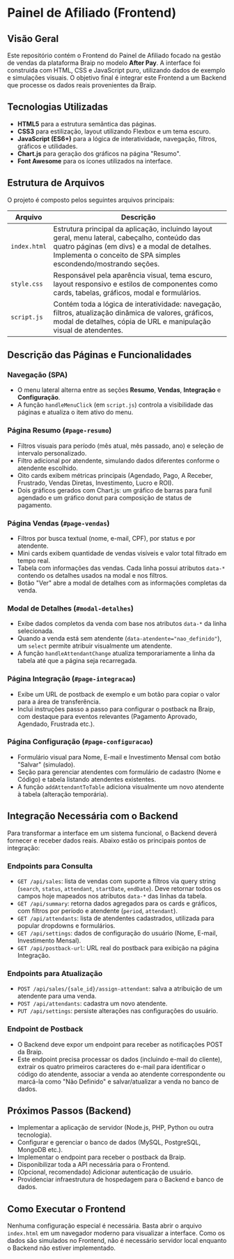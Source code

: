 # Painel de Afiliado (Frontend)

## Visão Geral
Este repositório contém o Frontend do Painel de Afiliado focado na gestão de vendas da plataforma Braip no modelo **After Pay**. A interface foi construída com HTML, CSS e JavaScript puro, utilizando dados de exemplo e simulações visuais. O objetivo final é integrar este Frontend a um Backend que processe os dados reais provenientes da Braip.

## Tecnologias Utilizadas
- **HTML5** para a estrutura semântica das páginas.
- **CSS3** para estilização, layout utilizando Flexbox e um tema escuro.
- **JavaScript (ES6+)** para a lógica de interatividade, navegação, filtros, gráficos e utilidades.
- **Chart.js** para geração dos gráficos na página "Resumo".
- **Font Awesome** para os ícones utilizados na interface.

## Estrutura de Arquivos
O projeto é composto pelos seguintes arquivos principais:

| Arquivo      | Descrição |
|--------------|-----------|
| `index.html` | Estrutura principal da aplicação, incluindo layout geral, menu lateral, cabeçalho, conteúdo das quatro páginas (em divs) e a modal de detalhes. Implementa o conceito de SPA simples escondendo/mostrando seções. |
| `style.css`  | Responsável pela aparência visual, tema escuro, layout responsivo e estilos de componentes como cards, tabelas, gráficos, modal e formulários. |
| `script.js`  | Contém toda a lógica de interatividade: navegação, filtros, atualização dinâmica de valores, gráficos, modal de detalhes, cópia de URL e manipulação visual de atendentes. |

## Descrição das Páginas e Funcionalidades
### Navegação (SPA)
- O menu lateral alterna entre as seções **Resumo**, **Vendas**, **Integração** e **Configuração**.
- A função `handleMenuClick` (em `script.js`) controla a visibilidade das páginas e atualiza o item ativo do menu.

### Página Resumo (`#page-resumo`)
- Filtros visuais para período (mês atual, mês passado, ano) e seleção de intervalo personalizado.
- Filtro adicional por atendente, simulando dados diferentes conforme o atendente escolhido.
- Oito cards exibem métricas principais (Agendado, Pago, A Receber, Frustrado, Vendas Diretas, Investimento, Lucro e ROI).
- Dois gráficos gerados com Chart.js: um gráfico de barras para funil agendado e um gráfico donut para composição de status de pagamento.

### Página Vendas (`#page-vendas`)
- Filtros por busca textual (nome, e-mail, CPF), por status e por atendente.
- Mini cards exibem quantidade de vendas visíveis e valor total filtrado em tempo real.
- Tabela com informações das vendas. Cada linha possui atributos `data-*` contendo os detalhes usados na modal e nos filtros.
- Botão "Ver" abre a modal de detalhes com as informações completas da venda.

### Modal de Detalhes (`#modal-detalhes`)
- Exibe dados completos da venda com base nos atributos `data-*` da linha selecionada.
- Quando a venda está sem atendente (`data-atendente="nao_definido"`), um `select` permite atribuir visualmente um atendente.
- A função `handleAttendantChange` atualiza temporariamente a linha da tabela até que a página seja recarregada.

### Página Integração (`#page-integracao`)
- Exibe um URL de postback de exemplo e um botão para copiar o valor para a área de transferência.
- Inclui instruções passo a passo para configurar o postback na Braip, com destaque para eventos relevantes (Pagamento Aprovado, Agendado, Frustrada etc.).

### Página Configuração (`#page-configuracao`)
- Formulário visual para Nome, E-mail e Investimento Mensal com botão "Salvar" (simulado).
- Seção para gerenciar atendentes com formulário de cadastro (Nome e Código) e tabela listando atendentes existentes.
- A função `addAttendantToTable` adiciona visualmente um novo atendente à tabela (alteração temporária).

## Integração Necessária com o Backend
Para transformar a interface em um sistema funcional, o Backend deverá fornecer e receber dados reais. Abaixo estão os principais pontos de integração:

### Endpoints para Consulta
- `GET /api/sales`: lista de vendas com suporte a filtros via query string (`search`, `status`, `attendant`, `startDate`, `endDate`). Deve retornar todos os campos hoje mapeados nos atributos `data-*` das linhas da tabela.
- `GET /api/summary`: retorna dados agregados para os cards e gráficos, com filtros por período e atendente (`period`, `attendant`).
- `GET /api/attendants`: lista de atendentes cadastrados, utilizada para popular dropdowns e formulários.
- `GET /api/settings`: dados de configuração do usuário (Nome, E-mail, Investimento Mensal).
- `GET /api/postback-url`: URL real do postback para exibição na página Integração.

### Endpoints para Atualização
- `POST /api/sales/{sale_id}/assign-attendant`: salva a atribuição de um atendente para uma venda.
- `POST /api/attendants`: cadastra um novo atendente.
- `PUT /api/settings`: persiste alterações nas configurações do usuário.

### Endpoint de Postback
- O Backend deve expor um endpoint para receber as notificações POST da Braip.
- Este endpoint precisa processar os dados (incluindo e-mail do cliente), extrair os quatro primeiros caracteres do e-mail para identificar o código do atendente, associar a venda ao atendente correspondente ou marcá-la como "Não Definido" e salvar/atualizar a venda no banco de dados.

## Próximos Passos (Backend)
- Implementar a aplicação de servidor (Node.js, PHP, Python ou outra tecnologia).
- Configurar e gerenciar o banco de dados (MySQL, PostgreSQL, MongoDB etc.).
- Implementar o endpoint para receber o postback da Braip.
- Disponibilizar toda a API necessária para o Frontend.
- (Opcional, recomendado) Adicionar autenticação de usuário.
- Providenciar infraestrutura de hospedagem para o Backend e banco de dados.

## Como Executar o Frontend
Nenhuma configuração especial é necessária. Basta abrir o arquivo `index.html` em um navegador moderno para visualizar a interface. Como os dados são simulados no Frontend, não é necessário servidor local enquanto o Backend não estiver implementado.

